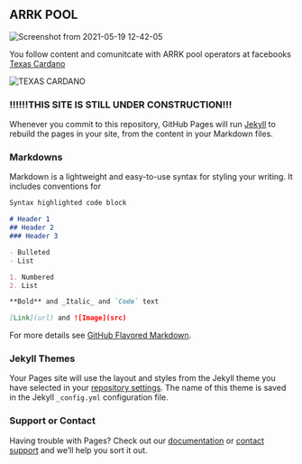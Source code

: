 ## ARRK POOL

![Screenshot from 2021-05-19 12-42-05](https://user-images.githubusercontent.com/77803935/133521830-beac8625-549f-43db-a3df-38157a972918.jpg)

You follow content and comunitcate with ARRK pool operators at facebooks [Texas Cardano](https://www.facebook.com/groups/3441682422536641)


![TEXAS CARDANO](https://user-images.githubusercontent.com/77803935/133515392-bfee6615-0c1b-44b4-9369-7dac5f5cbdf3.jpg)





### !!!!!!THIS SITE IS STILL UNDER CONSTRUCTION!!!




Whenever you commit to this repository, GitHub Pages will run [Jekyll](https://jekyllrb.com/) to rebuild the pages in your site, from the content in your Markdown files.

### Markdowns

Markdown is a lightweight and easy-to-use syntax for styling your writing. It includes conventions for

```markdown
Syntax highlighted code block

# Header 1
## Header 2
### Header 3

- Bulleted
- List

1. Numbered
2. List

**Bold** and _Italic_ and `Code` text

[Link](url) and ![Image](src)
```

For more details see [GitHub Flavored Markdown](https://guides.github.com/features/mastering-markdown/).

### Jekyll Themes

Your Pages site will use the layout and styles from the Jekyll theme you have selected in your [repository settings](https://github.com/jacobneider/arrk.live/settings/pages). The name of this theme is saved in the Jekyll `_config.yml` configuration file.

### Support or Contact

Having trouble with Pages? Check out our [documentation](https://docs.github.com/categories/github-pages-basics/) or [contact support](https://support.github.com/contact) and we’ll help you sort it out.
